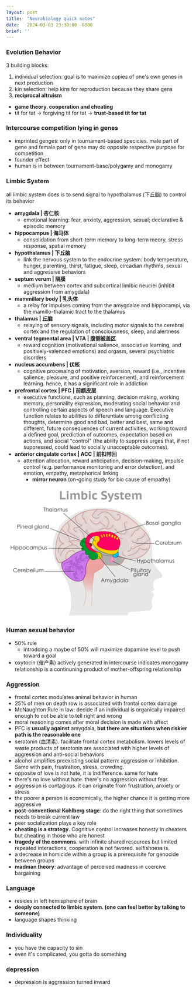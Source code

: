 ```yaml
---
layout: post
title:  "Neurobiology quick notes"
date:   2024-03-03 23:30:00 -0800
brief: ''
---
```



### Evolution Behavior
3 building blocks:
1. individual selection: goal is to maximize copies of one's own genes in next production
2. kin selection: help kins for reproduction because they share gens
3. **reciprocal altruism**
  - **game theory. cooperation and cheating**
  - tit for tat -> forgiving tit for tat -> **trust-based tit for tat**


### Intercourse competition lying in genes
- imprinted genges: only in tournament-based specicies. male part of gene and female part of gene may do opposite respective purpose for competition
- founder effect
- human is in between tournament-base/polygamy and monogamy


### Limbic System
all limbic system does is to send signal to hypothalamus (下丘脑) to control its behavior
- **amygdala | 杏仁核**
  - emotional learning: fear, anxiety, aggression, sexual; declarative & episodic memory
- **hippocampus | 海马体**
  - consolidation from short-term memory to long-term meory, stress response, spatial memory
- **hypothalamus | 下丘脑** 
  - link the nervous system to the endocrine system: body temperature, hunger, parenting, thirst, fatigue, sleep, circadian rhythms, sexual and aggressive behaviors
- **septum verum | 隔膜**
  - medium between cortex and subcortical limibic neuclei (inhibit aggression from amygdala)
- **mammillary body | 乳头体**
  - a relay for impulses coming from the amygdalae and hippocampi, via the mamillo-thalamic tract to the thalamus
- **thalamus | 丘脑**
  - relaying of sensory signals, including motor signals to the cerebral cortex and the regulation of consciousness, sleep, and alertness
- **ventral tegmental area | VTA | 腹侧被盖区**
  - reward cognition (motivational salience, associative learning, and positively-valenced emotions) and orgasm, several psychiatric disorders
- **nucleus accumbens | 伏核**
  - cognitive processing of motivation, aversion, reward (i.e., incentive salience, pleasure, and positive reinforcement), and reinforcement learning. hence, it has a significant role in addiction
- **prefrontal cortex | PFC | 前额皮层** 
  - executive functions, such as planning, decision making, working memory, personality expression, moderating social behavior and controlling certain aspects of speech and language. Executive function relates to abilities to differentiate among conflicting thoughts, determine good and bad, better and best, same and different, future consequences of current activities, working toward a defined goal, prediction of outcomes, expectation based on actions, and social "control" (the ability to suppress urges that, if not suppressed, could lead to socially unacceptable outcomes).
- **anterior cingulate cortex | ACC | 前扣带回**
  - attention allocation, reward anticipation, decision-making, impulse control (e.g. performance monitoring and error detection), and emotion, empathy, metaphorical linking
    - **mirror neuron** (on-going study for bio cause of empathy)

![limbic_system.png](/assets/images/limbic-system.png)


### Human sexual behavior
- 50% rule
  - introdcing a maybe of 50% will maximize dopamine level to push toward a goal
- oxytocin (催产素) actively generated in intercourse indicates monogamy relationship is a continuning product of mother-offspring relationship


### Aggression
- frontal cortex modulates animal behavior in human
- 25% of men on death row is associated with frontal cortex damage
- McNaughton Rule in law: decide if an individual is organically impaired enough to not be able to tell right and wrong 
- moral reasoning comes after moral decision is made with affect
- PFC is **usually against** amygdala, **but there are situations when riskier path is the reasonable one**
- serotonin (血清素). facilitate frontal cortex metabolism. lowers levels of waste products of serotonin are associated with higher levels of aggression and anti-social behaviors
- alcohol amplifies preexisting social pattern: aggression or inhibition. Same with pain, frustration, stress, crowding.
- opposite of love is not hate, it is indifference. same for hate
- there's no love without hate. there's no aggression without fear.
- aggression is contagious. it can originate from frustration, anxiety or stress
- the poorer a person is economically, the higher chance it is getting more aggressive
- **post-conventional Kohlberg stage**: do the right thing that sometimes needs to break current law
- peer socialization plays a key role
- **cheating is a strategy**. Cognitive control increases honesty in cheaters but cheating in those who are honest
- **tragedy of the commons**. with infinite shared resources but limited repeated interactions, cooperation is not favored. selfishness is.
- a decrease in homicide within a group is a prerequisite for genocide between groups
- **madman theory**: advantage of perceived madness in coercive bargaining


### Language
- resides in left hemisphere of brain
- **deeply connected to limbic system. (one can feel better by talking to someone)**
- language shapes thinking


### Individuality
- you have the capacity to sin
- even it's complicated, you gotta do something


### depression
- depression is aggression turned inward